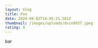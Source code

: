 ```yaml
---
layout: blog
title: Foo
date: 2020-08-02T14:45:21.581Z
thumbnail: /images/uploads/dscn6937.jpeg
rating: 4
---
```

bar